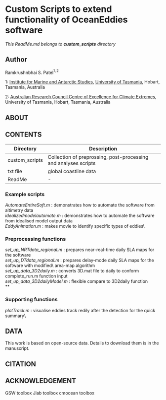 # Custom Scripts to extend functionality of OceanEddies software
*This ReadMe.md belongs to **custom_scripts** directory*

## Author
Ramkrushnbhai S. Patel$^{1,2}$

1: [Institute for Marine and Antarctic Studies](https://www.imas.utas.edu.au), [University of Tasmania](https://www.utas.edu.au), Hobart, Tasmania, Australia

2: [Australian Research Council Centre of Excellence for Climate Extremes](https://climateextremes.org.au), University of Tasmania, Hobart, Tasmania, Australia

## ABOUT

## CONTENTS
Directory | Description
--------- | ----------
custom_scripts | Collection of preprossing, post-processing and analyses scripts
txt file | global coastline data
ReadMe | -

### Example scripts
*AutomateEntireSoft.m* : demonstrates how to automate the software from altimetry data\
*idealizedmodelautomate.m* : demonstrates how to automate the software from idealised model output data\
*EddyAnimation.m* : makes movie to identify specific types of eddies\


### Preprocessing functions
*set_up_NRTdata_regional.m* : prepares near-real-time daily SLA maps for the software\
*set_up_DTdata_regional.m* : prepares delay-mode daily SLA maps for the software with modified\ area-map algorithm\
*set_up_data_3D2daily.m* : converts 3D.mat file to daily to conform complete_run.m function input\
*set_up_data_3D2dailyModel.m* : flexible compare to 3D2daily function\
**


### Supporting functions
*plotTrack.m* : visualise eddies track redily after the detection for the quick summary\


## DATA
This work is based on open-source data. Details to download them is in the manuscript.

## CITATION

## ACKNOWLEDGEMENT
GSW toolbox
Jlab toolbox
cmocean toolbox
